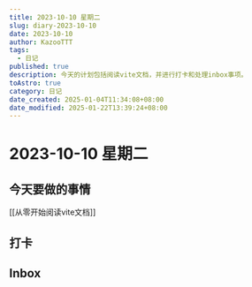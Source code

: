 ```yaml
---
title: 2023-10-10 星期二
slug: diary-2023-10-10
date: 2023-10-10
author: KazooTTT
tags:
  - 日记
published: true
description: 今天的计划包括阅读vite文档，并进行打卡和处理inbox事项。
toAstro: true
category: 日记
date_created: 2025-01-04T11:34:08+08:00
date_modified: 2025-01-22T13:39:24+08:00
---
```


# 2023-10-10 星期二

<!-- start of weread -->
<!-- end of weread -->

## 今天要做的事情

[[从零开始阅读vite文档]]

## 打卡

## Inbox